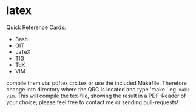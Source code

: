 latex
=====
Quick Reference Cards:
- Bash
- GIT
- LaTeX
- TIG
- TeX
- VIM

compile them via: pdftex qrc<NAME>.tex or use the included Makefile. Therefore
change into directory where the QRC is located and type 'make <NAME>' eg.
<code>make vim</code>. This will compile the tex-file, showing the result in a
PDF-Reader of your choice; please feel free to contact me or sending
pull-requests!
